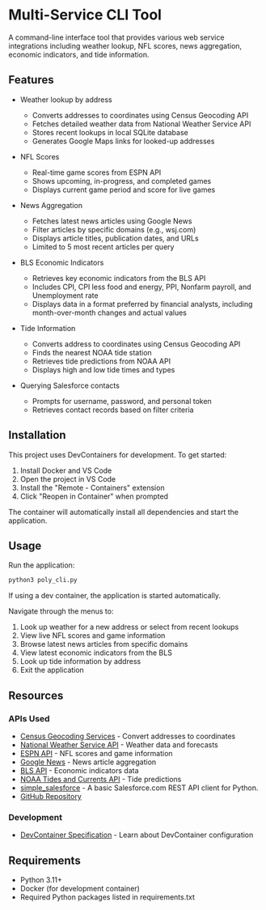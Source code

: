 # Multi-Service CLI Tool

A command-line interface tool that provides various web service integrations including weather lookup, NFL scores, news aggregation, economic indicators, and tide information.

## Features

- Weather lookup by address
  - Converts addresses to coordinates using Census Geocoding API
  - Fetches detailed weather data from National Weather Service API
  - Stores recent lookups in local SQLite database
  - Generates Google Maps links for looked-up addresses

- NFL Scores
  - Real-time game scores from ESPN API
  - Shows upcoming, in-progress, and completed games
  - Displays current game period and score for live games

- News Aggregation
  - Fetches latest news articles using Google News
  - Filter articles by specific domains (e.g., wsj.com)
  - Displays article titles, publication dates, and URLs
  - Limited to 5 most recent articles per query

- BLS Economic Indicators
  - Retrieves key economic indicators from the BLS API
  - Includes CPI, CPI less food and energy, PPI, Nonfarm payroll, and Unemployment rate
  - Displays data in a format preferred by financial analysts, including month-over-month changes and actual values

- Tide Information
  - Converts address to coordinates using Census Geocoding API
  - Finds the nearest NOAA tide station
  - Retrieves tide predictions from NOAA API
  - Displays high and low tide times and types

- Querying Salesforce contacts
  - Prompts for username, password, and personal token
  - Retrieves contact records based on filter criteria

## Installation

This project uses DevContainers for development. To get started:

1. Install Docker and VS Code
2. Open the project in VS Code
3. Install the "Remote - Containers" extension
4. Click "Reopen in Container" when prompted

The container will automatically install all dependencies and start the application.

## Usage

Run the application:

```bash
python3 poly_cli.py
```

If using a dev container, the application is started automatically.

Navigate through the menus to:
1. Look up weather for a new address or select from recent lookups
2. View live NFL scores and game information
3. Browse latest news articles from specific domains
4. View latest economic indicators from the BLS
5. Look up tide information by address
6. Exit the application

## Resources

### APIs Used
- [Census Geocoding Services](https://geocoding.geo.census.gov/geocoder/Geocoding_Services_API.html) - Convert addresses to coordinates
- [National Weather Service API](https://www.weather.gov/documentation/services-web-api) - Weather data and forecasts
- [ESPN API](https://site.api.espn.com/apis/site/v2/sports/football/nfl/scoreboard) - NFL scores and game information
- [Google News](https://news.google.com/) - News article aggregation
- [BLS API](https://www.bls.gov/developers/) - Economic indicators data
- [NOAA Tides and Currents API](https://tidesandcurrents.noaa.gov/api/) - Tide predictions
- [simple_salesforce](https://pypi.org/project/simple-salesforce/) - A basic Salesforce.com REST API client for Python.
- [GitHub Repository](https://github.com/simple-salesforce/simple-salesforce)

### Development
- [DevContainer Specification](https://containers.dev/implementors/spec/) - Learn about DevContainer configuration

## Requirements
- Python 3.11+
- Docker (for development container)
- Required Python packages listed in requirements.txt